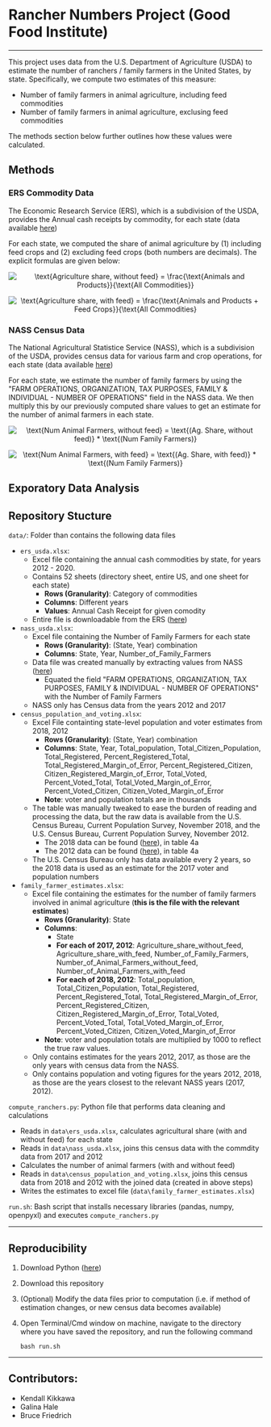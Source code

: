 # Rancher Numbers Project (Good Food Institute)
---

This project uses data from the U.S. Department of Agriculture (USDA) to estimate the number of ranchers / family farmers in the United States, by state. Specifically, we compute two estimates of this measure:
- Number of family farmers in animal agriculture, including feed commodities
- Number of family farmers in animal agriculture, exclusing feed commodities

The methods section below further outlines how these values were calculated.

## Methods

### ERS Commodity Data

The Economic Research Service (ERS), which is a subdivision of the USDA, provides the Annual cash receipts by commodity, for each state (data available [here](https://data.ers.usda.gov/reports.aspx?ID=17832))

For each state, we computed the share of animal agriculture by (1) including feed crops and (2) excluding feed crops (both numbers are decimals). The explicit formulas are given below:

<p align="center">
    <img src="https://latex.codecogs.com/svg.image?\text{Agriculture&space;share&space;without&space;feed}&space;=&space;\frac{\text{Animals&space;and&space;Products}}{\text{All&space;Commodities}}" title="\text{Agriculture share, without feed} = \frac{\text{Animals and Products}}{\text{All Commodities}}" />
</p>

<p align="center">
    <img src="https://latex.codecogs.com/svg.image?\text{Agriculture&space;share&space;with&space;feed}&space;=&space;\frac{\text{Animals&space;and&space;Products&space;&plus;&space;Feed&space;Crops}}{\text{All&space;Commodities}" title="\text{Agriculture share, with feed} = \frac{\text{Animals and Products + Feed Crops}}{\text{All Commodities}" />
</p>


### NASS Census Data

The National Agricultural Statistice Service (NASS), which is a subdivision of the USDA, provides census data for various farm and crop operations, for each state (data available [here](https://www.nass.usda.gov/Quick_Stats/CDQT/chapter/1/table/1))

For each state, we estimate the number of family farmers by using the "FARM OPERATIONS, ORGANIZATION, TAX PURPOSES, FAMILY & INDIVIDUAL - NUMBER OF OPERATIONS" field in the NASS data. We then multiply this by our previously computed share values to get an estimate for the number of animal farmers in each state.

<p align="center">
    <img src="https://latex.codecogs.com/svg.image?\text{Num&space;Animal&space;Farmers,&space;without&space;feed}&space;=&space;\text{(Ag.&space;Share,&space;without&space;feed)}&space;*&space;\text{(Num&space;Family&space;Farmers)}" title="\text{Num Animal Farmers, without feed} = \text{(Ag. Share, without feed)} * \text{(Num Family Farmers)}" />
</p>

<p align="center">
    <img src="https://latex.codecogs.com/svg.image?\text{Num&space;Animal&space;Farmers,&space;with&space;feed}&space;=&space;\text{(Ag.&space;Share,&space;with&space;feed)}&space;*&space;\text{(Num&space;Family&space;Farmers)}" title="\text{Num Animal Farmers, with feed} = \text{(Ag. Share, with feed)} * \text{(Num Family Farmers)}" />
</p>

## Exporatory Data Analysis



## Repository Stucture

`data/`: Folder than contains the following data files
- `ers_usda.xlsx`: 
    - Excel file containing the annual cash commodities by state, for years 2012 - 2020. 
    - Contains 52 sheets (directory sheet, entire US, and one sheet for each state)
        - **Rows (Granularity)**: Category of commodities
        - **Columns**: Different years
        - **Values**: Annual Cash Receipt for given comodity
    - Entire file is downloadable from the ERS ([here](https://data.ers.usda.gov/reports.aspx?ID=17832))
- `nass_usda.xlsx`:
    - Excel file containing the Number of Family Farmers for each state
        - **Rows (Granularity)**: (State, Year) combination
        - **Columns**: State, Year, Number_of_Family_Farmers
    - Data file was created manually by extracting values from NASS ([here](https://www.nass.usda.gov/Quick_Stats/CDQT/chapter/1/table/1))
        - Equated the field "FARM OPERATIONS, ORGANIZATION, TAX PURPOSES, FAMILY & INDIVIDUAL - NUMBER OF OPERATIONS" with the Number of Family Farmers
    - NASS only has Census data from the years 2012 and 2017
- `census_population_and_voting.xlsx`:
    - Excel File containting state-level population and voter estimates from 2018, 2012
        - **Rows (Granularity)**: (State, Year) combination
        - **Columns**: State, Year, Total_population, Total_Citizen_Population, Total_Registered, Percent_Registered_Total, Total_Registered_Margin_of_Error, Percent_Registered_Citizen, Citizen_Registered_Margin_of_Error, Total_Voted, Percent_Voted_Total, Total_Voted_Margin_of_Error, Percent_Voted_Citizen, Citizen_Voted_Margin_of_Error
        - **Note**: voter and population totals are in thousands
    - The table was manually tweaked to ease the burden of reading and processing the data, but the raw data is available from the U.S. Census Bureau, Current Population Survey, November 2018, and the U.S. Census Bureau, Current Population Survey, November 2012.
        - The 2018 data can be found ([here](https://www.census.gov/data/tables/time-series/demo/voting-and-registration/p20-583.html)), in table 4a
        - The 2012 data can be found ([here](https://www.census.gov/data/tables/2012/demo/voting-and-registration/p20-568.html)), in table 4a
    - The U.S. Census Bureau only has data available every 2 years, so the 2018 data is used as an estimate for the 2017 voter and population numbers
- `family_farmer_estimates.xlsx`:
    - Excel file containing the estimates for the number of family farmers involved in animal agriculture (**this is the file with the relevant estimates**)
        - **Rows (Granularity)**: State
        - **Columns**: 
            - State
            - **For each of 2017, 2012**: Agriculture_share_without_feed, Agriculture_share_with_feed, Number_of_Family_Farmers, Number_of_Animal_Farmers_without_feed, Number_of_Animal_Farmers_with_feed
            - **For each of 2018, 2012**: Total_population, Total_Citizen_Population, Total_Registered, Percent_Registered_Total, Total_Registered_Margin_of_Error, Percent_Registered_Citizen, Citizen_Registered_Margin_of_Error, Total_Voted, Percent_Voted_Total, Total_Voted_Margin_of_Error, Percent_Voted_Citizen, Citizen_Voted_Margin_of_Error
        - **Note**: voter and population totals are multiplied by 1000 to reflect the true raw values.
    - Only contains estimates for the years 2012, 2017, as those are the only years with census data from the NASS.
    - Only contains population and voting figures for the years 2012, 2018, as those are the years closest to the relevant NASS years (2017, 2012).

`compute_ranchers.py`: Python file that performs data cleaning and calculations
- Reads in `data\ers_usda.xlsx`, calculates agricultural share (with and without feed) for each state
- Reads in `data\nass_usda.xlsx`, joins this census data with the commdity data from 2017 and 2012
- Calculates the number of animal farmers (with and without feed)
- Reads in `data\census_population_and_voting.xlsx`, joins this census data from 2018 and 2012 with the joined data (created in above steps)
- Writes the estimates to excel file (`data\family_farmer_estimates.xlsx`)

`run.sh`: Bash script that installs necessary libraries (pandas, numpy, openpyxl) and executes `compute_ranchers.py`

---

## Reproducibility

1. Download Python ([here](https://www.python.org/downloads/macos/))
2. Download this repository
3. (Optional) Modify the data files prior to computation (i.e. if method of estimation changes, or new census data becomes available)
4. Open Terminal/Cmd window on machine, navigate to the directory where you have saved the repository, and run the following command

    ```
    bash run.sh
    ```

---

## Contributors:

- Kendall Kikkawa
- Galina Hale
- Bruce Friedrich